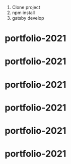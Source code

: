 1. Clone project
2. npm install
3. gatsby develop
# portfolio-2021
# portfolio-2021
# portfolio-2021
# portfolio-2021
# portfolio-2021
# portfolio-2021
